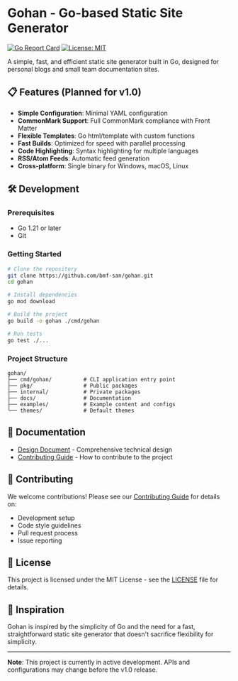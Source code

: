 # Gohan - Go-based Static Site Generator

[![Go Report Card](https://goreportcard.com/badge/github.com/bmf-san/gohan)](https://goreportcard.com/report/github.com/bmf-san/gohan)
[![License: MIT](https://img.shields.io/badge/License-MIT-yellow.svg)](https://opensource.org/licenses/MIT)

A simple, fast, and efficient static site generator built in Go, designed for personal blogs and small team documentation sites.

## 📋 Features (Planned for v1.0)

- **Simple Configuration**: Minimal YAML configuration
- **CommonMark Support**: Full CommonMark compliance with Front Matter
- **Flexible Templates**: Go html/template with custom functions
- **Fast Builds**: Optimized for speed with parallel processing
- **Code Highlighting**: Syntax highlighting for multiple languages
- **RSS/Atom Feeds**: Automatic feed generation
- **Cross-platform**: Single binary for Windows, macOS, Linux

## 🛠️ Development

### Prerequisites

- Go 1.21 or later
- Git

### Getting Started

```bash
# Clone the repository
git clone https://github.com/bmf-san/gohan.git
cd gohan

# Install dependencies
go mod download

# Build the project
go build -o gohan ./cmd/gohan

# Run tests
go test ./...
```

### Project Structure

```
gohan/
├── cmd/gohan/          # CLI application entry point
├── pkg/                # Public packages
├── internal/           # Private packages
├── docs/               # Documentation
├── examples/           # Example content and configs
└── themes/             # Default themes
```

## 📖 Documentation

- [Design Document](docs/design.md) - Comprehensive technical design
- [Contributing Guide](CONTRIBUTING.md) - How to contribute to the project

## 🤝 Contributing

We welcome contributions! Please see our [Contributing Guide](CONTRIBUTING.md) for details on:

- Development setup
- Code style guidelines
- Pull request process
- Issue reporting

## 📜 License

This project is licensed under the MIT License - see the [LICENSE](LICENSE) file for details.

## 🌟 Inspiration

Gohan is inspired by the simplicity of Go and the need for a fast, straightforward static site generator that doesn't sacrifice flexibility for simplicity.

---

**Note**: This project is currently in active development. APIs and configurations may change before the v1.0 release.